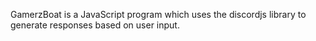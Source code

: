 GamerzBoat is a JavaScript program which uses the discordjs library to generate responses based on user input. 

